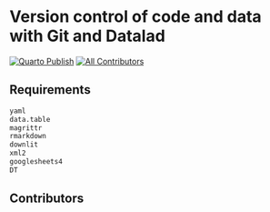 # Version control of code and data with Git and Datalad

[![Quarto Publish](https://github.com/lnnrtwttkhn/versioncontrol-course-uhh-ws23/actions/workflows/publish.yml/badge.svg)](https://github.com/lnnrtwttkhn/versioncontrol-course-uhh-ws23/actions/workflows/publish.yml)
[![All Contributors](https://img.shields.io/github/all-contributors/projectOwner/projectName?color=ee8449&style=flat-square)](#contributors)

## Requirements

```r
yaml
data.table
magrittr
rmarkdown
downlit
xml2
googlesheets4
DT
```

## Contributors

<!-- ALL-CONTRIBUTORS-LIST:START - Do not remove or modify this section -->
<!-- prettier-ignore-start -->
<!-- markdownlint-disable -->

<!-- markdownlint-restore -->
<!-- prettier-ignore-end -->

<!-- ALL-CONTRIBUTORS-LIST:END -->